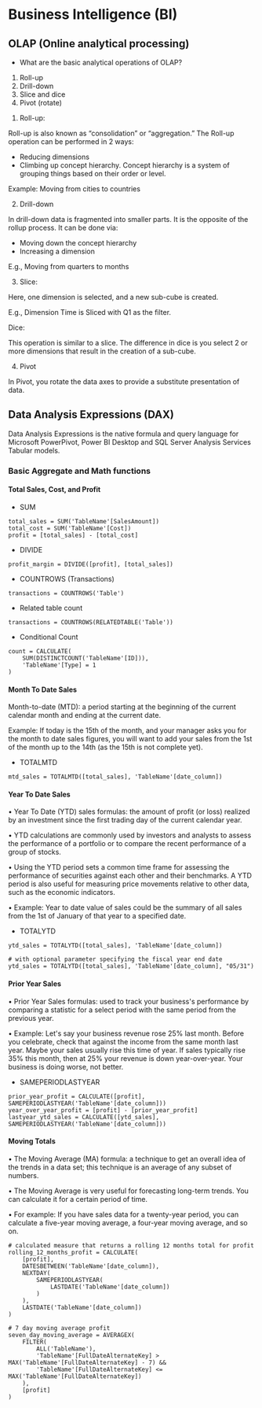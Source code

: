 # Business Intelligence (BI)

## OLAP (Online analytical processing)

- What are the basic analytical operations of OLAP?

1. Roll-up
2. Drill-down
3. Slice and dice
4. Pivot (rotate)

1) Roll-up:

Roll-up is also known as “consolidation” or “aggregation.” The Roll-up operation
can be performed in 2 ways:

- Reducing dimensions
- Climbing up concept hierarchy. Concept hierarchy is a system of grouping
  things based on their order or level.

Example: Moving from cities to countries

2. Drill-down

In drill-down data is fragmented into smaller parts. It is the opposite of the rollup
process. It can be done via:

- Moving down the concept hierarchy
- Increasing a dimension

E.g., Moving from quarters to months

3. Slice:

Here, one dimension is selected, and a new sub-cube is created.

E.g., Dimension Time is Sliced with Q1 as the filter.

Dice:

This operation is similar to a slice. The difference in dice is you select 2 or more dimensions that result in the creation of a sub-cube.

4. Pivot

In Pivot, you rotate the data axes to provide a substitute presentation of data.

## Data Analysis Expressions (DAX)

Data Analysis Expressions is the native formula and query language for Microsoft PowerPivot, Power BI Desktop and SQL Server Analysis Services Tabular models.

### Basic Aggregate and Math functions

#### Total Sales, Cost, and Profit

- SUM

```
total_sales = SUM('TableName'[SalesAmount])
total_cost = SUM('TableName'[Cost])
profit = [total_sales] - [total_cost]
```

- DIVIDE

```
profit_margin = DIVIDE([profit], [total_sales])
```

- COUNTROWS (Transactions)

```
transactions = COUNTROWS('Table')
```

- Related table count

```
transactions = COUNTROWS(RELATEDTABLE('Table'))
```

- Conditional Count

```
count = CALCULATE(
    SUM(DISTINCTCOUNT('TableName'[ID])),
    'TableName'[Type] = 1
)
```

#### Month To Date Sales

Month-to-date (MTD): a period starting at the beginning of the current calendar month and
ending at the current date.

Example: If today is the 15th of the month, and your manager asks you for the month to
date sales figures, you will want to add your sales from the 1st of the month up to the 14th
(as the 15th is not complete yet).

- TOTALMTD

```
mtd_sales = TOTALMTD([total_sales], 'TableName'[date_column])
```

#### Year To Date Sales

• Year To Date (YTD) sales formulas: the amount of profit (or loss) realized by an investment
since the first trading day of the current calendar year.

• YTD calculations are commonly used by investors and analysts to assess the performance of
a portfolio or to compare the recent performance of a group of stocks.

• Using the YTD period sets a common time frame for assessing the performance of securities
against each other and their benchmarks. A YTD period is also useful for measuring price
movements relative to other data, such as the economic indicators.

• Example: Year to date value of sales could be the summary of all sales from the 1st of
January of that year to a specified date.

- TOTALYTD

```
ytd_sales = TOTALYTD([total_sales], 'TableName'[date_column])
```

```
# with optional parameter specifying the fiscal year end date
ytd_sales = TOTALYTD([total_sales], 'TableName'[date_column], "05/31")
```

#### Prior Year Sales

• Prior Year Sales formulas: used to track your business's performance by comparing a statistic
for a select period with the same period from the previous year.

• Example: Let's say your business revenue rose 25% last month. Before you celebrate, check
that against the income from the same month last year. Maybe your sales usually rise this time
of year. If sales typically rise 35% this month, then at 25% your revenue is down year-over-year.
Your business is doing worse, not better.

- SAMEPERIODLASTYEAR

```
prior_year_profit = CALCULATE([profit], SAMEPERIODLASTYEAR('TableName'[date_column]))
year_over_year_profit = [profit] - [prior_year_profit]
lastyear_ytd_sales = CALCULATE([ytd_sales], SAMEPERIODLASTYEAR('TableName'[date_column]))
```

#### Moving Totals

• The Moving Average (MA) formula: a technique to get an overall idea of the trends in a data
set; this technique is an average of any subset of numbers.

• The Moving Average is very useful for forecasting long-term trends. You can calculate it for a
certain period of time.

• For example: If you have sales data for a twenty-year period, you can calculate a five-year
moving average, a four-year moving average, and so on.

```
# calculated measure that returns a rolling 12 months total for profit
rolling_12_months_profit = CALCULATE(
    [profit],
    DATESBETWEEN('TableName'[date_column]),
    NEXTDAY(
        SAMEPERIODLASTYEAR(
            LASTDATE('TableName'[date_column])
        )
    ),
    LASTDATE('TableName'[date_column])
)
```

```
# 7 day moving average profit
seven_day_moving_average = AVERAGEX(
    FILTER(
        ALL('TableName'),
        'TableName'[FullDateAlternateKey] > MAX('TableName'[FullDateAlternateKey] - 7) &&
        'TableName'[FullDateAlternateKey] <= MAX('TableName'[FullDateAlternateKey])
    ),
    [profit]
)
```
